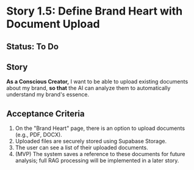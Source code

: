 # Story 1.5: Define Brand Heart with Document Upload

## Status: To Do

## Story
**As a Conscious Creator,** I want to be able to upload existing documents about my brand, **so that** the AI can analyze them to automatically understand my brand's essence.

## Acceptance Criteria
1.  On the "Brand Heart" page, there is an option to upload documents (e.g., PDF, DOCX).
2.  Uploaded files are securely stored using Supabase Storage.
3.  The user can see a list of their uploaded documents.
4.  (MVP) The system saves a reference to these documents for future analysis; full RAG processing will be implemented in a later story.
